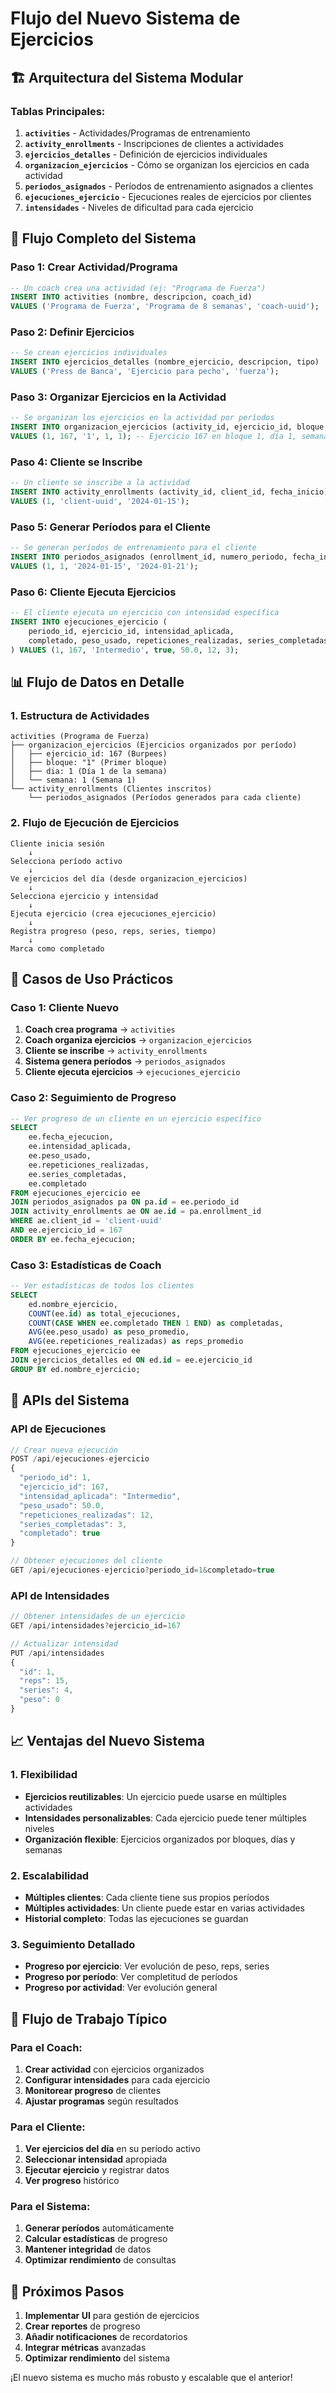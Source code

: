 # Flujo del Nuevo Sistema de Ejercicios

## 🏗️ **Arquitectura del Sistema Modular**

### **Tablas Principales:**
1. **`activities`** - Actividades/Programas de entrenamiento
2. **`activity_enrollments`** - Inscripciones de clientes a actividades
3. **`ejercicios_detalles`** - Definición de ejercicios individuales
4. **`organizacion_ejercicios`** - Cómo se organizan los ejercicios en cada actividad
5. **`periodos_asignados`** - Períodos de entrenamiento asignados a clientes
6. **`ejecuciones_ejercicio`** - Ejecuciones reales de ejercicios por clientes
7. **`intensidades`** - Niveles de dificultad para cada ejercicio

## 🔄 **Flujo Completo del Sistema**

### **Paso 1: Crear Actividad/Programa**
```sql
-- Un coach crea una actividad (ej: "Programa de Fuerza")
INSERT INTO activities (nombre, descripcion, coach_id) 
VALUES ('Programa de Fuerza', 'Programa de 8 semanas', 'coach-uuid');
```

### **Paso 2: Definir Ejercicios**
```sql
-- Se crean ejercicios individuales
INSERT INTO ejercicios_detalles (nombre_ejercicio, descripcion, tipo) 
VALUES ('Press de Banca', 'Ejercicio para pecho', 'fuerza');
```

### **Paso 3: Organizar Ejercicios en la Actividad**
```sql
-- Se organizan los ejercicios en la actividad por períodos
INSERT INTO organizacion_ejercicios (activity_id, ejercicio_id, bloque, dia, semana) 
VALUES (1, 167, '1', 1, 1); -- Ejercicio 167 en bloque 1, día 1, semana 1
```

### **Paso 4: Cliente se Inscribe**
```sql
-- Un cliente se inscribe a la actividad
INSERT INTO activity_enrollments (activity_id, client_id, fecha_inicio) 
VALUES (1, 'client-uuid', '2024-01-15');
```

### **Paso 5: Generar Períodos para el Cliente**
```sql
-- Se generan períodos de entrenamiento para el cliente
INSERT INTO periodos_asignados (enrollment_id, numero_periodo, fecha_inicio, fecha_fin) 
VALUES (1, 1, '2024-01-15', '2024-01-21');
```

### **Paso 6: Cliente Ejecuta Ejercicios**
```sql
-- El cliente ejecuta un ejercicio con intensidad específica
INSERT INTO ejecuciones_ejercicio (
    periodo_id, ejercicio_id, intensidad_aplicada, 
    completado, peso_usado, repeticiones_realizadas, series_completadas
) VALUES (1, 167, 'Intermedio', true, 50.0, 12, 3);
```

## 📊 **Flujo de Datos en Detalle**

### **1. Estructura de Actividades**
```
activities (Programa de Fuerza)
├── organizacion_ejercicios (Ejercicios organizados por período)
│   ├── ejercicio_id: 167 (Burpees)
│   ├── bloque: "1" (Primer bloque)
│   ├── dia: 1 (Día 1 de la semana)
│   └── semana: 1 (Semana 1)
└── activity_enrollments (Clientes inscritos)
    └── periodos_asignados (Períodos generados para cada cliente)
```

### **2. Flujo de Ejecución de Ejercicios**
```
Cliente inicia sesión
    ↓
Selecciona período activo
    ↓
Ve ejercicios del día (desde organizacion_ejercicios)
    ↓
Selecciona ejercicio y intensidad
    ↓
Ejecuta ejercicio (crea ejecuciones_ejercicio)
    ↓
Registra progreso (peso, reps, series, tiempo)
    ↓
Marca como completado
```

## 🎯 **Casos de Uso Prácticos**

### **Caso 1: Cliente Nuevo**
1. **Coach crea programa** → `activities`
2. **Coach organiza ejercicios** → `organizacion_ejercicios`
3. **Cliente se inscribe** → `activity_enrollments`
4. **Sistema genera períodos** → `periodos_asignados`
5. **Cliente ejecuta ejercicios** → `ejecuciones_ejercicio`

### **Caso 2: Seguimiento de Progreso**
```sql
-- Ver progreso de un cliente en un ejercicio específico
SELECT 
    ee.fecha_ejecucion,
    ee.intensidad_aplicada,
    ee.peso_usado,
    ee.repeticiones_realizadas,
    ee.series_completadas,
    ee.completado
FROM ejecuciones_ejercicio ee
JOIN periodos_asignados pa ON pa.id = ee.periodo_id
JOIN activity_enrollments ae ON ae.id = pa.enrollment_id
WHERE ae.client_id = 'client-uuid'
AND ee.ejercicio_id = 167
ORDER BY ee.fecha_ejecucion;
```

### **Caso 3: Estadísticas de Coach**
```sql
-- Ver estadísticas de todos los clientes
SELECT 
    ed.nombre_ejercicio,
    COUNT(ee.id) as total_ejecuciones,
    COUNT(CASE WHEN ee.completado THEN 1 END) as completadas,
    AVG(ee.peso_usado) as peso_promedio,
    AVG(ee.repeticiones_realizadas) as reps_promedio
FROM ejecuciones_ejercicio ee
JOIN ejercicios_detalles ed ON ed.id = ee.ejercicio_id
GROUP BY ed.nombre_ejercicio;
```

## 🔧 **APIs del Sistema**

### **API de Ejecuciones**
```javascript
// Crear nueva ejecución
POST /api/ejecuciones-ejercicio
{
  "periodo_id": 1,
  "ejercicio_id": 167,
  "intensidad_aplicada": "Intermedio",
  "peso_usado": 50.0,
  "repeticiones_realizadas": 12,
  "series_completadas": 3,
  "completado": true
}

// Obtener ejecuciones del cliente
GET /api/ejecuciones-ejercicio?periodo_id=1&completado=true
```

### **API de Intensidades**
```javascript
// Obtener intensidades de un ejercicio
GET /api/intensidades?ejercicio_id=167

// Actualizar intensidad
PUT /api/intensidades
{
  "id": 1,
  "reps": 15,
  "series": 4,
  "peso": 0
}
```

## 📈 **Ventajas del Nuevo Sistema**

### **1. Flexibilidad**
- **Ejercicios reutilizables**: Un ejercicio puede usarse en múltiples actividades
- **Intensidades personalizables**: Cada ejercicio puede tener múltiples niveles
- **Organización flexible**: Ejercicios organizados por bloques, días y semanas

### **2. Escalabilidad**
- **Múltiples clientes**: Cada cliente tiene sus propios períodos
- **Múltiples actividades**: Un cliente puede estar en varias actividades
- **Historial completo**: Todas las ejecuciones se guardan

### **3. Seguimiento Detallado**
- **Progreso por ejercicio**: Ver evolución de peso, reps, series
- **Progreso por período**: Ver completitud de períodos
- **Progreso por actividad**: Ver evolución general

## 🎯 **Flujo de Trabajo Típico**

### **Para el Coach:**
1. **Crear actividad** con ejercicios organizados
2. **Configurar intensidades** para cada ejercicio
3. **Monitorear progreso** de clientes
4. **Ajustar programas** según resultados

### **Para el Cliente:**
1. **Ver ejercicios del día** en su período activo
2. **Seleccionar intensidad** apropiada
3. **Ejecutar ejercicio** y registrar datos
4. **Ver progreso** histórico

### **Para el Sistema:**
1. **Generar períodos** automáticamente
2. **Calcular estadísticas** de progreso
3. **Mantener integridad** de datos
4. **Optimizar rendimiento** de consultas

## 🚀 **Próximos Pasos**

1. **Implementar UI** para gestión de ejercicios
2. **Crear reportes** de progreso
3. **Añadir notificaciones** de recordatorios
4. **Integrar métricas** avanzadas
5. **Optimizar rendimiento** del sistema

¡El nuevo sistema es mucho más robusto y escalable que el anterior!

































